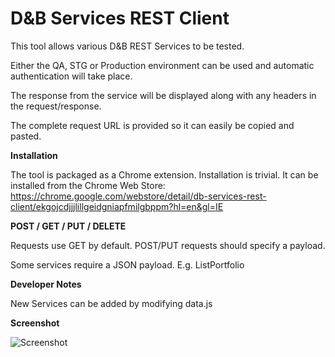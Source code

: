 D&B Services REST Client
========================

This tool allows various D&B REST Services to be tested.

Either the QA, STG or Production environment can be used and automatic authentication will take place.

The response from the service will be displayed along with any headers in the request/response.

The complete request URL is provided so it can easily be copied and pasted.



**Installation**

The tool is packaged as a Chrome extension. Installation is trivial. It can be installed from the Chrome Web Store:  https://chrome.google.com/webstore/detail/db-services-rest-client/ekgojcdjjjlillgeidgniapfmilgbppm?hl=en&gl=IE


**POST / GET / PUT / DELETE**

Requests use GET by default. POST/PUT requests should specify a payload.

Some services require a JSON payload. E.g. ListPortfolio


**Developer Notes**

New Services can be added by modifying data.js


**Screenshot**

![Screenshot](https://raw.githubusercontent.com/paulhitz/SimpleRestClient/master/img/screenshots/screenshot.png)

